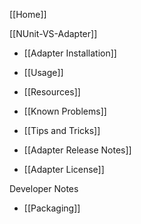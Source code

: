 [[Home]]

[[NUnit-VS-Adapter]]

* [[Adapter Installation]]

* [[Usage]]

* [[Resources]]

* [[Known Problems]]

* [[Tips and Tricks]]

* [[Adapter Release Notes]]

* [[Adapter License]]

Developer Notes

* [[Packaging]]
